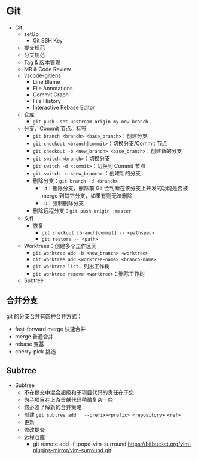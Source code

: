 # Git

- Git
  - setUp
    - Git SSH Key
  - 提交规范
  - 分支规范
  - Tag & 版本管理
  - MR & Code Review
  - [vscode-gitlens](https://github.com/gitkraken/vscode-gitlens)
    - Line Blame
    - File Annotations
    - Commit Graph
    - File History
    - Interactive Rebase Editor
  - 仓库
    - `git push —set-upstream origin my-new-branch`
  - 分支、Commit 节点、标签
    - `git branch <branch> <base_branch>`：创建分支
    - `git checkout <branch|commit>`：切换分支/Commit 节点
    - `git checkout -b <new_branch> <base_branch>`：创建新的分支
    - `git switch <branch>`：切换分支
    - `git switch -d <commit>`：切换到 Commit 节点
    - `git switch -c <new_branch>`:：创建新的分支
    - 删除分支：`git branch -d <branch>`
      - `-d`：删除分支，删除前 Git 会判断在该分支上开发的功能是否被 merge 到其它分支，如果有则无法删除
      - `-D`：强制删除分支
    - 删除远程分支：`git push origin :master`
  - 文件
    - 恢复
      - `git checkout [branch|commit] -- <pathspec>`
      - `git restore -- <path>`
  - Worktrees：创建多个工作区间
    - `git worktree add -b <new_branch> <worktree>`
    - `git worktree add <worktree-name> <branch-name>`
    - `git worktree list`：列出工作树
    - `git worktree remove <worktree>`：删除工作树
  - Subtree


## 合并分支

git 的分支合并有四种合并方式：

- fast-forward merge 快速合并
- merge 普通合并
- rebase 变基
- cherry-pick 挑选

## Subtree

- Subtree
  - 不在提交中混合超级和子项目代码的责任在于您
  - 为子项目在上游贡献代码稍微复杂一些
  - 您必须了解新的合并策略
  - 创建 `git subtree add   --prefix=<prefix> <repository> <ref>`
  - 更新
  - 修改提交
  - 远程仓库
    - git remote add -f tpope-vim-surround https://bitbucket.org/vim-plugins-mirror/vim-surround.git